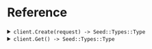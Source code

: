 # Reference
<details><summary><code>client.Create(request) -> Seed::Types::Type</code></summary>
<dl>
<dd>

#### 🔌 Usage

<dl>
<dd>

<dl>
<dd>

```ruby
client.create({
  decimal:2.2,
  even:100,
  name:'fern'
});
```
</dd>
</dl>
</dd>
</dl>

#### ⚙️ Parameters

<dl>
<dd>

<dl>
<dd>

**decimal:** `Integer` 
    
</dd>
</dl>

<dl>
<dd>

**even:** `Integer` 
    
</dd>
</dl>

<dl>
<dd>

**name:** `String` 
    
</dd>
</dl>

<dl>
<dd>

**shape:** `Seed::Types::Shape` 
    
</dd>
</dl>
</dd>
</dl>


</dd>
</dl>
</details>

<details><summary><code>client.Get() -> Seed::Types::Type</code></summary>
<dl>
<dd>

#### 🔌 Usage

<dl>
<dd>

<dl>
<dd>

```ruby
client.get({
  decimal:2.2,
  even:100,
  name:'fern'
});
```
</dd>
</dl>
</dd>
</dl>

#### ⚙️ Parameters

<dl>
<dd>

<dl>
<dd>

**decimal:** `Integer` 
    
</dd>
</dl>

<dl>
<dd>

**even:** `Integer` 
    
</dd>
</dl>

<dl>
<dd>

**name:** `String` 
    
</dd>
</dl>
</dd>
</dl>


</dd>
</dl>
</details>
